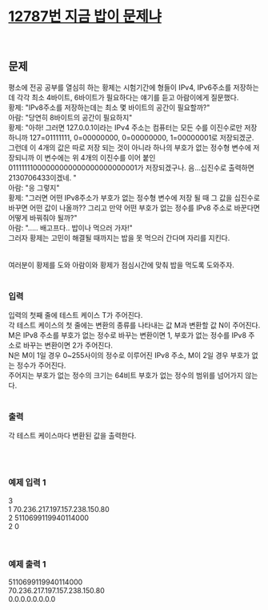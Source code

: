 # [12787번 지금 밥이 문제냐](https://www.acmicpc.net/problem/12787)

<br/>

## 문제

평소에 전공 공부를 열심히 하는 황제는 시험기간에 형들이 IPv4, IPv6주소를 저장하는데 각각 최소 4바이트, 6바이트가 필요하다는 얘기를 듣고 아람이에게 질문했다.
<br/>
황제: "IPv8주소를 저장하는데는 최소 몇 바이트의 공간이 필요할까?"<br/>
아람: "당연히 8바이트의 공간이 필요하지"<br/>
황제: "아하! 그러면 127.0.0.1이라는 IPv4 주소는 컴퓨터는 모든 수를 이진수로만 저장 하니까 127=01111111, 0=00000000, 0=00000000, 1=00000001로 저장되겠군. 그런데 이 4개의 값은 따로 저장 되는 것이 아니라 하나의 부호가 없는 정수형 변수에 저장되니까 이 변수에는 위 4개의 이진수를 이어 붙인 01111111000000000000000000000001가 저장되겠구나. 음...십진수로 출력하면 2130706433이겠네. "<br/>
아람: "응 그렇지"<br/>
황제: "그러면 어떤 IPv8주소가 부호가 없는 정수형 변수에 저장 될 때 그 값을 십진수로 바꾸면 어떤 값이 나올까?? 그리고 만약 어떤 부호가 없는 정수를 IPv8 주소로 바꾼다면 어떻게 바꿔줘야 될까?" <br/>
아람: "..... 배고프다.. 밥이나 먹으러 가자!" <br/>
그러자 황제는 고민이 해결될 때까지는 밥을 못 먹으러 간다며 자리를 지킨다.<br/> 
<br/><br/>
여러분이 황제를 도와 아람이와 황제가 점심시간에 맞춰 밥을 먹도록 도와주자.
<br/><br/>

### 입력
입력의 첫째 줄에 테스트 케이스 T가 주어진다.
<br/>
각 테스트 케이스의 첫 줄에는 변환의 종류를 나타내는 값 M과 변환할 값 N이 주어진다.
<br/>
M은 IPv8 주소를 부호가 없는 정수로 바꾸는 변환이면 1, 부호가 없는 정수를 IPv8 주소로 바꾸는 변환이면 2가 주어진다.
<br/>
N은 M이 1일 경우  0~255사이의 정수로 이루어진 IPv8 주소, M이 2일 경우 부호가 없는 정수가 주어진다.
<br/>
주어지는 부호가 없는 정수의 크기는 64비트 부호가 없는 정수의 범위를 넘어가지 않는다. 
<br/><br/>

### 출력

각 테스트 케이스마다 변환된 값을 출력한다.

<br/><br/>

### 예제 입력 1 
3<br/>
1 70.236.217.197.157.238.150.80<br/>
2 5110699119940114000<br/>
2 0<br/>

<br/>


### 예제 출력 1 
5110699119940114000<br/>
70.236.217.197.157.238.150.80<br/>
0.0.0.0.0.0.0.0<br/>